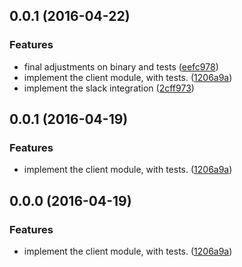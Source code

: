 <a name="0.0.1"></a>
## 0.0.1 (2016-04-22)


### Features

* final adjustments on binary and tests ([eefc978](https://github.com/giovanebribeiro/memo/commit/eefc978))
* implement the client module, with tests. ([1206a9a](https://github.com/giovanebribeiro/memo/commit/1206a9a))
* implement the slack integration ([2cff973](https://github.com/giovanebribeiro/memo/commit/2cff973))



<a name="0.0.1"></a>
## 0.0.1 (2016-04-19)


### Features

* implement the client module, with tests. ([1206a9a](https://github.com/giovanebribeiro/memo/commit/1206a9a))



<a name="0.0.0"></a>
## 0.0.0 (2016-04-19)


### Features

* implement the client module, with tests. ([1206a9a](https://github.com/giovanebribeiro/memo/commit/1206a9a))




